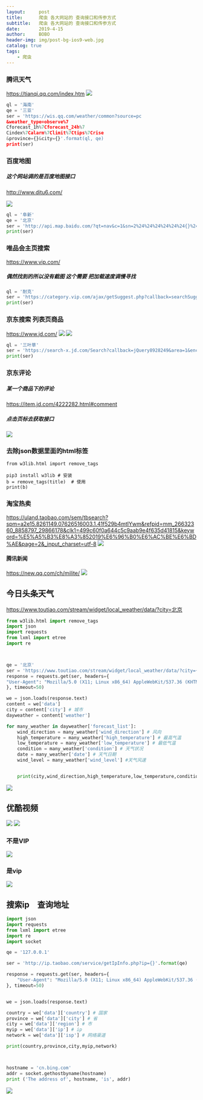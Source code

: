 ```yaml
---
layout:     post
title:      爬虫 各大网站的 查询接口和传参方式
subtitle:   爬虫 各大网站的 查询接口和传参方式
date:       2019-4-15
author:     BOBO
header-img: img/post-bg-ios9-web.jpg
catalog: true
tags:
    - 爬虫
---
```












### 腾讯天气
https://tianqi.qq.com/index.htm
![](https://camo.githubusercontent.com/40a7ddac6f25e23979066f23624c2c066262052d/68747470733a2f2f696d672d626c6f672e6373646e696d672e636e2f32303139303431353134333934303938392e706e673f782d6f73732d70726f636573733d696d6167652f77617465726d61726b2c747970655f5a6d46755a33706f5a57356e6147567064476b2c736861646f775f31302c746578745f6148523063484d364c7939696247396e4c6d4e7a5a473475626d56304c334678587a51784e5441774d6a49792c73697a655f31362c636f6c6f725f4646464646462c745f3730)
```python
ql = '海南'
qe = '三亚'
ser = 'https://wis.qq.com/weather/common?source=pc
&weather_type=observe%7
Cforecast_1h%7Cforecast_24h%7
Cindex%7Calarm%7Climit%7Ctips%7Crise
&province={}&city={}'.format(ql, qe)
print(ser)
```
### 百度地图
##### 这个网站调的是百度地图接口 
http://www.ditu6.com/

![](https://camo.githubusercontent.com/754d4357bdfa1c28deec8beee76d10a97f81f0ff/68747470733a2f2f696d672d626c6f672e6373646e696d672e636e2f32303139303431353134343434363832342e706e673f782d6f73732d70726f636573733d696d6167652f77617465726d61726b2c747970655f5a6d46755a33706f5a57356e6147567064476b2c736861646f775f31302c746578745f6148523063484d364c7939696247396e4c6d4e7a5a473475626d56304c334678587a51784e5441774d6a49792c73697a655f31362c636f6c6f725f4646464646462c745f3730)
```python
ql = '阜新'
qe = '北京'
ser = 'http://api.map.baidu.com/?qt=nav&c=1&sn=2%24%24%24%24%24%24{}%24%240%24%24%24%24&en=2%24%24%24%24%24%24{}%24%240%24%24%24%24&sy=0&ie=utf-8&oue=1&fromproduct=jsapi&res=api'.format(ql,qe)
print(ser)
```
### 唯品会主页搜索
https://www.vip.com/
##### 偶然找到的所以没有截图 这个需要 把加载速度调慢寻找
```python
ql = '耐克'
ser = 'https://category.vip.com/ajax/getSuggest.php?callback=searchSuggestions&keyword={}&_=1555241988506'.format(ql)
print(ser)
```
### 京东搜索 列表页商品
https://www.jd.com/
![](https://camo.githubusercontent.com/37eacd974dd525d1220cd72097efe828d00e6c52/68747470733a2f2f696d672d626c6f672e6373646e696d672e636e2f32303139303431353134353632333136362e706e673f782d6f73732d70726f636573733d696d6167652f77617465726d61726b2c747970655f5a6d46755a33706f5a57356e6147567064476b2c736861646f775f31302c746578745f6148523063484d364c7939696247396e4c6d4e7a5a473475626d56304c334678587a51784e5441774d6a49792c73697a655f31362c636f6c6f725f4646464646462c745f3730)
![](https://camo.githubusercontent.com/8215e22af872b5f1ee3062b5d565b55bf3e687e7/68747470733a2f2f696d672d626c6f672e6373646e696d672e636e2f32303139303431353134353634313434352e706e673f782d6f73732d70726f636573733d696d6167652f77617465726d61726b2c747970655f5a6d46755a33706f5a57356e6147567064476b2c736861646f775f31302c746578745f6148523063484d364c7939696247396e4c6d4e7a5a473475626d56304c334678587a51784e5441774d6a49792c73697a655f31362c636f6c6f725f4646464646462c745f3730)
```python
ql = '三叶草'
ser = 'https://search-x.jd.com/Search?callback=jQuery8928249&area=1&enc=utf-8&keyword={}&adType=7&page=1&ad_ids=291%3A24&xtest=new_search&_=1555292292157'.format(ql)
print(ser)
```
### 京东评论
##### 某一个商品下的评论 
https://item.jd.com/4222282.html#comment
##### 点击页标去获取接口
![](https://camo.githubusercontent.com/803cda23bf391252eadc6c8845e4086ebe6573fd/68747470733a2f2f696d672d626c6f672e6373646e696d672e636e2f32303139303431353135323631383937352e706e673f782d6f73732d70726f636573733d696d6167652f77617465726d61726b2c747970655f5a6d46755a33706f5a57356e6147567064476b2c736861646f775f31302c746578745f6148523063484d364c7939696247396e4c6d4e7a5a473475626d56304c334678587a51784e5441774d6a49792c73697a655f31362c636f6c6f725f4646464646462c745f3730)
### 去除json数据里面的html标签
```
from w3lib.html import remove_tags

pip3 install w3lib # 安装
b = remove_tags(title)  # 使用
print(b)
```
### 淘宝热卖
https://uland.taobao.com/sem/tbsearch?spm=a2e15.8261149.07626516003.1.41f529b4mtIYwm&refpid=mm_26632360_8858797_29866178&clk1=499c60f0a644c5c9aab9e4f635d41815&keyword=%E5%A5%B3%E8%A3%852019%E6%96%B0%E6%AC%BE%E6%BD%AE&page=2&_input_charset=utf-8
![](https://camo.githubusercontent.com/335d5e7adc1298efed3a5e99338b679e7565297a/68747470733a2f2f696d672d626c6f672e6373646e696d672e636e2f323031393034323431353438343135302e706e673f782d6f73732d70726f636573733d696d6167652f77617465726d61726b2c747970655f5a6d46755a33706f5a57356e6147567064476b2c736861646f775f31302c746578745f6148523063484d364c7939696247396e4c6d4e7a5a473475626d56304c334678587a51784e5441774d6a49792c73697a655f31362c636f6c6f725f4646464646462c745f3730)
#### 腾讯新闻
https://new.qq.com/ch/milite/
![](https://img-blog.csdnimg.cn/20190424163441281.png?x-oss-process=image/watermark,type_ZmFuZ3poZW5naGVpdGk,shadow_10,text_aHR0cHM6Ly9ibG9nLmNzZG4ubmV0L3FxXzQxNTAwMjIy,size_16,color_FFFFFF,t_70)


## 今日头条天气
https://www.toutiao.com/stream/widget/local_weather/data/?city=北京
```python
from w3lib.html import remove_tags
import json
import requests
from lxml import etree
import re



qe = '北京'
ser = 'https://www.toutiao.com/stream/widget/local_weather/data/?city={}'.format(qe)
response = requests.get(ser, headers={
"User-Agent": "Mozilla/5.0 (X11; Linux x86_64) AppleWebKit/537.36 (KHTML, like Gecko) Chrome/68.0.3440.106 Safari/537.36",
}, timeout=50)

we = json.loads(response.text)
content = we['data']
city = content['city'] # 城市
dayweather = content['weather']

for many_weather in dayweather['forecast_list']:
    wind_direction = many_weather['wind_direction'] # 风向
    high_temperature = many_weather['high_temperature'] # 最高气温
    low_temperature = many_weather['low_temperature'] # 最低气温
    condition = many_weather['condition'] # 天气状况
    date = many_weather['date'] # 天气日期
    wind_level = many_weather['wind_level'] #天气风速


    print(city,wind_direction,high_temperature,low_temperature,condition,date,wind_level)
```
![](https://camo.githubusercontent.com/b064ee267490fb1a43827c304b1afc0b074a7b0e/68747470733a2f2f696d672d626c6f672e6373646e696d672e636e2f32303139303432343136333434313238312e706e673f782d6f73732d70726f636573733d696d6167652f77617465726d61726b2c747970655f5a6d46755a33706f5a57356e6147567064476b2c736861646f775f31302c746578745f6148523063484d364c7939696247396e4c6d4e7a5a473475626d56304c334678587a51784e5441774d6a49792c73697a655f31362c636f6c6f725f4646464646462c745f3730)
## 优酷视频
![](https://img-blog.csdnimg.cn/20190603083830558.png?x-oss-process=image/watermark,type_ZmFuZ3poZW5naGVpdGk,shadow_10,text_aHR0cHM6Ly9ibG9nLmNzZG4ubmV0L3FxXzQxNTAwMjIy,size_16,color_FFFFFF,t_70)
![](https://img-blog.csdnimg.cn/20190603083850827.png?x-oss-process=image/watermark,type_ZmFuZ3poZW5naGVpdGk,shadow_10,text_aHR0cHM6Ly9ibG9nLmNzZG4ubmV0L3FxXzQxNTAwMjIy,size_16,color_FFFFFF,t_70)
### 不是VIP
![](https://img-blog.csdnimg.cn/20190603083917696.png?x-oss-process=image/watermark,type_ZmFuZ3poZW5naGVpdGk,shadow_10,text_aHR0cHM6Ly9ibG9nLmNzZG4ubmV0L3FxXzQxNTAwMjIy,size_16,color_FFFFFF,t_70)
### 是vip
![](https://img-blog.csdnimg.cn/20190603083941675.png?x-oss-process=image/watermark,type_ZmFuZ3poZW5naGVpdGk,shadow_10,text_aHR0cHM6Ly9ibG9nLmNzZG4ubmV0L3FxXzQxNTAwMjIy,size_16,color_FFFFFF,t_70)
## 搜索ip　查询地址
```python
import json
import requests
from lxml import etree
import re
import socket

qe = '127.0.0.1'

ser = 'http://ip.taobao.com/service/getIpInfo.php?ip={}'.format(qe)

response = requests.get(ser, headers={
    "User-Agent": "Mozilla/5.0 (X11; Linux x86_64) AppleWebKit/537.36 (KHTML, like Gecko) Chrome/68.0.3440.106 Safari/537.36",
}, timeout=50)


we = json.loads(response.text)

country = we['data']['country'] # 国家
province = we['data']['city'] # 省
city = we['data']['region'] # 市
myip = we['data']['ip'] # ip
network = we['data']['isp'] # 网络渠道

print(country,province,city,myip,network)




```
```python
hostname = 'cn.bing.com'
addr = socket.gethostbyname(hostname)
print ('The address of', hostname, 'is', addr)
```
![](https://img-blog.csdnimg.cn/20190603084419351.png)

